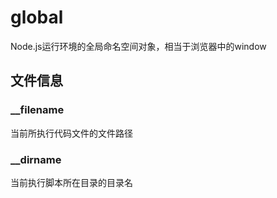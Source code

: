 # global

Node.js运行环境的全局命名空间对象，相当于浏览器中的window

## 文件信息

### __filename

当前所执行代码文件的文件路径

### __dirname

当前执行脚本所在目录的目录名

